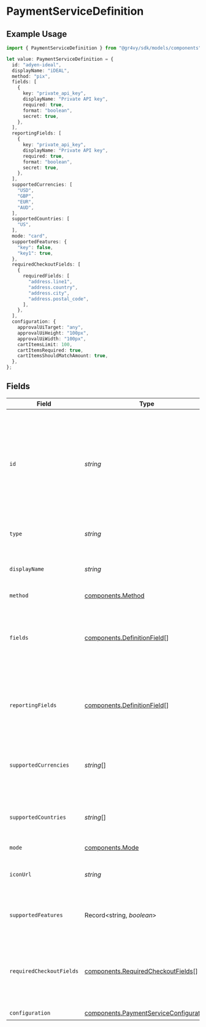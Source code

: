 # PaymentServiceDefinition

## Example Usage

```typescript
import { PaymentServiceDefinition } from "@gr4vy/sdk/models/components";

let value: PaymentServiceDefinition = {
  id: "adyen-ideal",
  displayName: "iDEAL",
  method: "pix",
  fields: [
    {
      key: "private_api_key",
      displayName: "Private API key",
      required: true,
      format: "boolean",
      secret: true,
    },
  ],
  reportingFields: [
    {
      key: "private_api_key",
      displayName: "Private API key",
      required: true,
      format: "boolean",
      secret: true,
    },
  ],
  supportedCurrencies: [
    "USD",
    "GBP",
    "EUR",
    "AUD",
  ],
  supportedCountries: [
    "US",
  ],
  mode: "card",
  supportedFeatures: {
    "key": false,
    "key1": true,
  },
  requiredCheckoutFields: [
    {
      requiredFields: [
        "address.line1",
        "address.country",
        "address.city",
        "address.postal_code",
      ],
    },
  ],
  configuration: {
    approvalUiTarget: "any",
    approvalUiHeight: "100px",
    approvalUiWidth: "100px",
    cartItemsLimit: 100,
    cartItemsRequired: true,
    cartItemsShouldMatchAmount: true,
  },
};
```

## Fields

| Field                                                                                                                                       | Type                                                                                                                                        | Required                                                                                                                                    | Description                                                                                                                                 | Example                                                                                                                                     |
| ------------------------------------------------------------------------------------------------------------------------------------------- | ------------------------------------------------------------------------------------------------------------------------------------------- | ------------------------------------------------------------------------------------------------------------------------------------------- | ------------------------------------------------------------------------------------------------------------------------------------------- | ------------------------------------------------------------------------------------------------------------------------------------------- |
| `id`                                                                                                                                        | *string*                                                                                                                                    | :heavy_check_mark:                                                                                                                          | The definition ID of the payment service that can be configured. This is the underlying provider followed by a dash followed by the method. | adyen-ideal                                                                                                                                 |
| `type`                                                                                                                                      | *string*                                                                                                                                    | :heavy_minus_sign:                                                                                                                          | Always `payment-service-definition`.                                                                                                        | payment-service-definition                                                                                                                  |
| `displayName`                                                                                                                               | *string*                                                                                                                                    | :heavy_check_mark:                                                                                                                          | A human friendly name for this service.                                                                                                     | iDEAL                                                                                                                                       |
| `method`                                                                                                                                    | [components.Method](../../models/components/method.md)                                                                                      | :heavy_check_mark:                                                                                                                          | N/A                                                                                                                                         |                                                                                                                                             |
| `fields`                                                                                                                                    | [components.DefinitionField](../../models/components/definitionfield.md)[]                                                                  | :heavy_check_mark:                                                                                                                          | A list of credentials and related fields which can be configured for this service.                                                          |                                                                                                                                             |
| `reportingFields`                                                                                                                           | [components.DefinitionField](../../models/components/definitionfield.md)[]                                                                  | :heavy_check_mark:                                                                                                                          | A list of reporting fields which can be configured for this service.                                                                        |                                                                                                                                             |
| `supportedCurrencies`                                                                                                                       | *string*[]                                                                                                                                  | :heavy_check_mark:                                                                                                                          | A list of three-letter ISO currency codes that this service supports.                                                                       | [<br/>"USD",<br/>"GBP",<br/>"EUR",<br/>"AUD"<br/>]                                                                                          |
| `supportedCountries`                                                                                                                        | *string*[]                                                                                                                                  | :heavy_check_mark:                                                                                                                          | A list of two-letter ISO country codes that this service supports.                                                                          | US                                                                                                                                          |
| `mode`                                                                                                                                      | [components.Mode](../../models/components/mode.md)                                                                                          | :heavy_check_mark:                                                                                                                          | N/A                                                                                                                                         | card                                                                                                                                        |
| `iconUrl`                                                                                                                                   | *string*                                                                                                                                    | :heavy_minus_sign:                                                                                                                          | An icon to display for the payment service.                                                                                                 | https://example.com/icons/adyen-ideal.svg                                                                                                   |
| `supportedFeatures`                                                                                                                         | Record<string, *boolean*>                                                                                                                   | :heavy_check_mark:                                                                                                                          | Features supported by the payment service.                                                                                                  |                                                                                                                                             |
| `requiredCheckoutFields`                                                                                                                    | [components.RequiredCheckoutFields](../../models/components/requiredcheckoutfields.md)[]                                                    | :heavy_check_mark:                                                                                                                          | A list of condition that define when some fields must be provided with a transaction request.                                               |                                                                                                                                             |
| `configuration`                                                                                                                             | [components.PaymentServiceConfiguration](../../models/components/paymentserviceconfiguration.md)                                            | :heavy_check_mark:                                                                                                                          | N/A                                                                                                                                         |                                                                                                                                             |